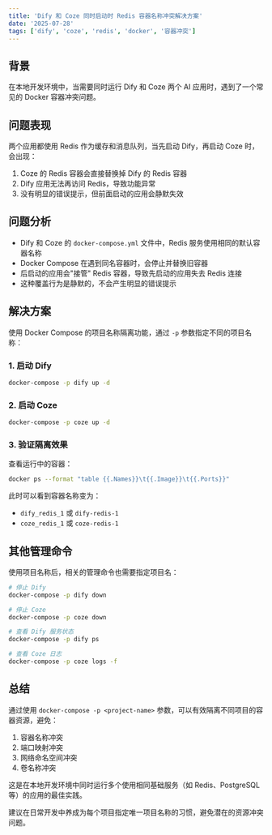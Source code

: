 ```yaml
---
title: 'Dify 和 Coze 同时启动时 Redis 容器名称冲突解决方案'
date: '2025-07-28'
tags: ['dify', 'coze', 'redis', 'docker', '容器冲突']
---
```


## 背景

在本地开发环境中，当需要同时运行 Dify 和 Coze 两个 AI 应用时，遇到了一个常见的 Docker 容器冲突问题。

## 问题表现

两个应用都使用 Redis 作为缓存和消息队列，当先启动 Dify，再启动 Coze 时，会出现：

1. Coze 的 Redis 容器会直接替换掉 Dify 的 Redis 容器
2. Dify 应用无法再访问 Redis，导致功能异常
3. 没有明显的错误提示，但前面启动的应用会静默失效

## 问题分析

- Dify 和 Coze 的 `docker-compose.yml` 文件中，Redis 服务使用相同的默认容器名称
- Docker Compose 在遇到同名容器时，会停止并替换旧容器
- 后启动的应用会"接管" Redis 容器，导致先启动的应用失去 Redis 连接
- 这种覆盖行为是静默的，不会产生明显的错误提示

## 解决方案

使用 Docker Compose 的项目名称隔离功能，通过 `-p` 参数指定不同的项目名称：

### 1. 启动 Dify

```bash
docker-compose -p dify up -d
```

### 2. 启动 Coze

```bash
docker-compose -p coze up -d
```

### 3. 验证隔离效果

查看运行中的容器：

```bash
docker ps --format "table {{.Names}}\t{{.Image}}\t{{.Ports}}"
```

此时可以看到容器名称变为：

- `dify_redis_1` 或 `dify-redis-1`
- `coze_redis_1` 或 `coze-redis-1`

## 其他管理命令

使用项目名称后，相关的管理命令也需要指定项目名：

```bash
# 停止 Dify
docker-compose -p dify down

# 停止 Coze
docker-compose -p coze down

# 查看 Dify 服务状态
docker-compose -p dify ps

# 查看 Coze 日志
docker-compose -p coze logs -f
```

## 总结

通过使用 `docker-compose -p <project-name>` 参数，可以有效隔离不同项目的容器资源，避免：

1. 容器名称冲突
2. 端口映射冲突
3. 网络命名空间冲突
4. 卷名称冲突

这是在本地开发环境中同时运行多个使用相同基础服务（如 Redis、PostgreSQL 等）的应用的最佳实践。

建议在日常开发中养成为每个项目指定唯一项目名称的习惯，避免潜在的资源冲突问题。
